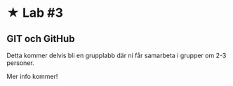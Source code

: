 # &#9733; Lab #3

## GIT och GitHub

Detta kommer delvis bli en grupplabb där ni får samarbeta i grupper om 2-3 personer. 

Mer info kommer!